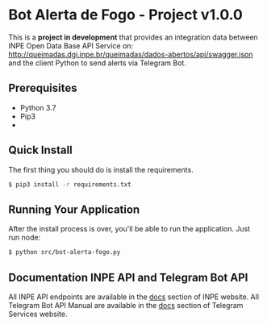 # Bot Alerta de Fogo - Project v1.0.0
This is a **project in development** that provides an integration data between INPE Open Data Base API Service on: 
http://queimadas.dgi.inpe.br/queimadas/dados-abertos/api/swagger.json and the client Python to send alerts via Telegram Bot.

## Prerequisites
* Python 3.7
* Pip3
*

## Quick Install
The first thing you should do is install the requirements.

```bash
$ pip3 install -r requirements.txt
```

## Running Your Application
After the install process is over, you'll be able to run the application. Just run node:

```bash
$ python src/bot-alerta-fogo.py
```

## Documentation INPE API and Telegram Bot API
All INPE API endpoints are available in the [docs](http://queimadas.dgi.inpe.br/queimadas/dados-abertos/apidoc/) section of INPE website.
All Telegram Bot API Manual are available in the [docs](https://core.telegram.org/bots/api) section of Telegram Services website.
